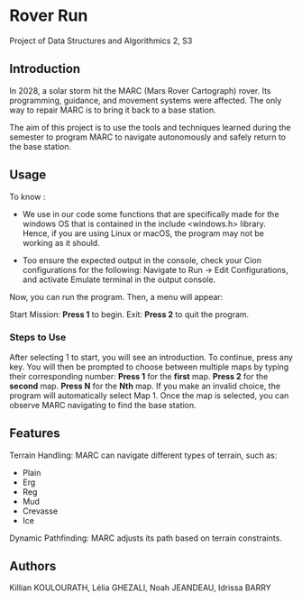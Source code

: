 # Rover Run
Project of Data Structures and Algorithmics 2, S3

## Introduction
In 2028, a solar storm hit the MARC (Mars Rover Cartograph) rover. Its programming, guidance, and movement systems were affected. The only way to repair MARC is to bring it back to a base station.

The aim of this project is to use the tools and techniques learned during the semester to program MARC to navigate autonomously and safely return to the base station.

## Usage
To know : 
- We use in our code some functions that are specifically made for the windows OS that is contained in the include <windows.h> library. Hence, if you are using Linux or macOS, the program may not be working as it should.
  
- Too ensure the expected output in the console, check your Cion configurations for the following:
Navigate to Run -> Edit Configurations, and activate Emulate terminal in the output console.

Now, you can run the program. Then, a menu will appear:

Start Mission: **Press 1** to begin.
Exit: **Press 2** to quit the program.
### Steps to Use
After selecting 1 to start, you will see an introduction. To continue, press any key.
You will then be prompted to choose between multiple maps by typing their corresponding number:
**Press 1** for the **first** map.
**Press 2** for the **second** map.
**Press N** for the **Nth** map.
If you make an invalid choice, the program will automatically select Map 1.
Once the map is selected, you can observe MARC navigating to find the base station.

## Features
Terrain Handling: MARC can navigate different types of terrain, such as:

- Plain
- Erg
- Reg
- Mud
- Crevasse
- Ice

Dynamic Pathfinding: MARC adjusts its path based on terrain constraints.

## Authors
Killian KOULOURATH, Lélia GHEZALI, Noah JEANDEAU, Idrissa BARRY
